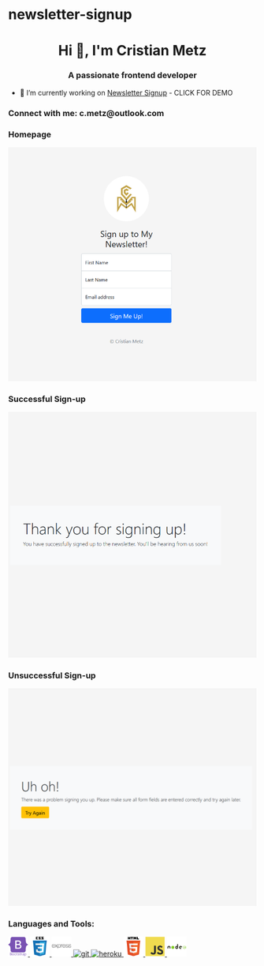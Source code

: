 # newsletter-signup
<h1 align="center">Hi 👋, I'm Cristian Metz</h1>
<h3 align="center">A passionate frontend developer</h3>

- 🔭 I’m currently working on [Newsletter Signup](https://shielded-scrubland-94427.herokuapp.com/) - CLICK FOR DEMO

<h3 align="left">Connect with me: c.metz@outlook.com</h3>
<p align="left">
</p>

<h3 align="left">Homepage</h3>
<p align="center">
<img src="public/images/index.png">
</P>
<h3 align="left">Successful Sign-up</h3>
<p align="center">
<img src="public/images/success.PNG">
</P>
<h3 align="left">Unsuccessful Sign-up</h3>
<p align="center">
<img src="public/images/failure.PNG">
</P>

<h3 align="left">Languages and Tools:</h3>
<p align="left"> <a href="https://getbootstrap.com" target="_blank" rel="noreferrer"> <img
      src="https://raw.githubusercontent.com/devicons/devicon/master/icons/bootstrap/bootstrap-plain-wordmark.svg"
      alt="bootstrap" width="40" height="40" /> </a> <a href="https://www.w3schools.com/css/" target="_blank"
    rel="noreferrer"> <img
      src="https://raw.githubusercontent.com/devicons/devicon/master/icons/css3/css3-original-wordmark.svg" alt="css3"
      width="40" height="40" /> </a> <a href="https://expressjs.com" target="_blank" rel="noreferrer"> <img
      src="https://raw.githubusercontent.com/devicons/devicon/master/icons/express/express-original-wordmark.svg"
      alt="express" width="40" height="40" /> </a> <a href="https://git-scm.com/" target="_blank" rel="noreferrer"> <img
      src="https://www.vectorlogo.zone/logos/git-scm/git-scm-icon.svg" alt="git" width="40" height="40" /> </a> <a
    href="https://heroku.com" target="_blank" rel="noreferrer"> <img
      src="https://www.vectorlogo.zone/logos/heroku/heroku-icon.svg" alt="heroku" width="40" height="40" /> </a> <a
    href="https://www.w3.org/html/" target="_blank" rel="noreferrer"> <img
      src="https://raw.githubusercontent.com/devicons/devicon/master/icons/html5/html5-original-wordmark.svg"
      alt="html5" width="40" height="40" /> </a> <a href="https://developer.mozilla.org/en-US/docs/Web/JavaScript"
    target="_blank" rel="noreferrer"> <img
      src="https://raw.githubusercontent.com/devicons/devicon/master/icons/javascript/javascript-original.svg"
      alt="javascript" width="40" height="40" /> </a> <a href="https://nodejs.org" target="_blank" rel="noreferrer">
    <img src="https://raw.githubusercontent.com/devicons/devicon/master/icons/nodejs/nodejs-original-wordmark.svg"
      alt="nodejs" width="40" height="40" /> </a> </p>